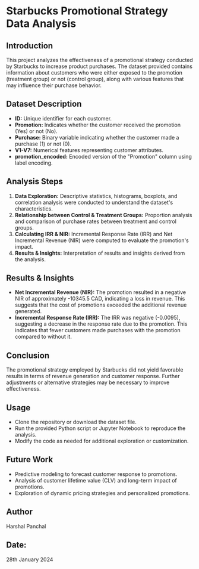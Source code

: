 # Starbucks Promotional Strategy Data Analysis

## Introduction
This project analyzes the effectiveness of a promotional strategy conducted by Starbucks to increase product purchases. The dataset provided contains information about customers who were either exposed to the promotion (treatment group) or not (control group), along with various features that may influence their purchase behavior.

## Dataset Description
- **ID:** Unique identifier for each customer.
- **Promotion:** Indicates whether the customer received the promotion (Yes) or not (No).
- **Purchase:** Binary variable indicating whether the customer made a purchase (1) or not (0).
- **V1-V7:** Numerical features representing customer attributes.
- **promotion_encoded:** Encoded version of the "Promotion" column using label encoding.

## Analysis Steps
1. **Data Exploration:** Descriptive statistics, histograms, boxplots, and correlation analysis were conducted to understand the dataset's characteristics.
2. **Relationship between Control & Treatment Groups:** Proportion analysis and comparison of purchase rates between treatment and control groups.
3. **Calculating IRR & NIR:** Incremental Response Rate (IRR) and Net Incremental Revenue (NIR) were computed to evaluate the promotion's impact.
4. **Results & Insights:** Interpretation of results and insights derived from the analysis.

## Results & Insights
- **Net Incremental Revenue (NIR):** The promotion resulted in a negative NIR of approximately -10345.5 CAD, indicating a loss in revenue. This suggests that the cost of promotions exceeded the additional revenue generated.
- **Incremental Response Rate (IRR):** The IRR was negative (-0.0095), suggesting a decrease in the response rate due to the promotion. This indicates that fewer customers made purchases with the promotion compared to without it.

## Conclusion
The promotional strategy employed by Starbucks did not yield favorable results in terms of revenue generation and customer response. Further adjustments or alternative strategies may be necessary to improve effectiveness.

## Usage
- Clone the repository or download the dataset file.
- Run the provided Python script or Jupyter Notebook to reproduce the analysis.
- Modify the code as needed for additional exploration or customization.

## Future Work
- Predictive modeling to forecast customer response to promotions.
- Analysis of customer lifetime value (CLV) and long-term impact of promotions.
- Exploration of dynamic pricing strategies and personalized promotions.

## Author
Harshal Panchal

## Date:
28th January 2024
